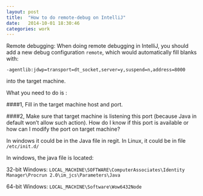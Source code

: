 ```yaml
---
layout: post
title:  "How to do remote-debug on IntelliJ"
date:   2014-10-01 18:30:46
categories: work
---
```


Remote debugging:
When doing remote debugging in IntelliJ, you should add a new debug configuration `remote`, which would automatically fill blanks with:

`-agentlib:jdwp=transport=dt_socket,server=y,suspend=n,address=8000`

into the target machine.

What you need to do is :

####1, Fill in the target machine host and port. 

####2, Make sure that target machine is listening this port (because Java in default won’t allow such action).
How do I know if this port is available or how can I modify the port on target machine?

In windows it could be in the Java file in regit. In Linux, it could be in file `/etc/init.d/` 

In windows, the java file is located:

32-bit Windows: `LOCAL_MACHINE\SOFTWARE\ComputerAssociates\Identity Manager\Procrun 2.0\im_jcs\Parameters\Java`

64-bit Windows: `LOCAL_MACHINE\Software\Wow6432Node`